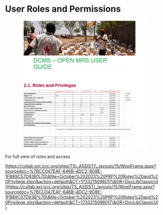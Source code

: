 # User Roles and Permissions

<figure><img src="../.gitbook/assets/image (18).png" alt=""><figcaption></figcaption></figure>

For full view of roles and access

[https://collab.ext.icrc.org/sites/TS\_ASSIST/\_layouts/15/WopiFrame.aspx?sourcedoc=%7BCC047EAF-646B-4DC2-9D8E-1FB89C57D93B%7D\&file=October%202023%20PRP%20Roles%20and%20Privilege.xlsx\&action=default\&CT=1733215096017\&OR=DocLibClassicUI](https://collab.ext.icrc.org/sites/TS_ASSIST/_layouts/15/WopiFrame.aspx?sourcedoc=%7BCC047EAF-646B-4DC2-9D8E-1FB89C57D93B%7D\&file=October%202023%20PRP%20Roles%20and%20Privilege.xlsx\&action=default\&CT=1733215096017\&OR=DocLibClassicUI)
